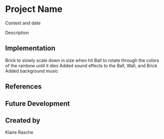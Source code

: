 # Project Name

Context and date

Description


## Implementation
Brick to slowly scale down in size when hit
Ball to rotate through the colors of the rainbow until it dies
Added sound effects to the Ball, Wall, and Brick
Added background music

## References


## Future Development


## Created by
Klaire Rasche
